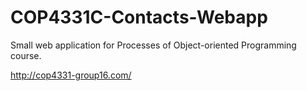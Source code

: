 # COP4331C-Contacts-Webapp
Small web application for Processes of Object-oriented Programming course.

http://cop4331-group16.com/
